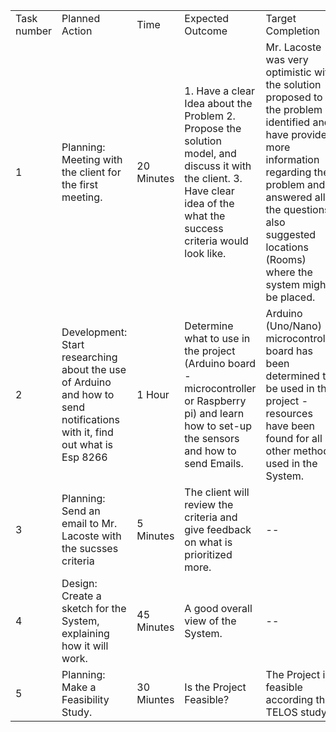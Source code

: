 |             |                                                                                                                          |            |                                                                                                                                                                            |                                                                                                                                                                                                                                                    |             |          |
|-------------|--------------------------------------------------------------------------------------------------------------------------|------------|----------------------------------------------------------------------------------------------------------------------------------------------------------------------------|----------------------------------------------------------------------------------------------------------------------------------------------------------------------------------------------------------------------------------------------------|-------------|----------|
| Task number |                                                      Planned Action                                                      |    Time    |                                                                              Expected Outcome                                                                              |                                                                                                                  Target Completion                                                                                                                 |    Status   | Crateria |
| 1           | Planning: Meeting with the client for the first meeting.                                                                 | 20 Minutes | 1. Have a clear Idea about the Problem 2. Propose the solution model, and discuss it with the client. 3. Have clear idea of the what the success criteria would look like. | Mr. Lacoste was very optimistic with the solution proposed to the problem identified and have provided more information regarding the problem and answered all the questions, also suggested locations (Rooms) where the system might be placed.   | Done        | A        |
| 2           | Development: Start researching about the use of Arduino and how to send notifications with it, find out what is Esp 8266 | 1 Hour     | Determine what to use in the project (Arduino board - microcontroller or Raspberry pi) and learn how to set-up the sensors and how to send Emails.                         | Arduino (Uno/Nano) microcontroller board has been determined to be used in the project - resources have been found for all other methods used in the System.                                                                                       | Done        | A,B      |
| 3           | Planning: Send an email to Mr. Lacoste with the sucsses criteria                                                         | 5 Minutes  | The client will review the criteria and give feedback on what is prioritized more.                                                                                         | --                                                                                                                                                                                                                                                 | Done        | A        |
| 4           | Design: Create a sketch for the System, explaining how it will work.                                                     | 45 Minutes | A good overall view of the System.                                                                                                                                         | --                                                                                                                                                                                                                                                 | Processing  | B        |
| 5           | Planning: Make a Feasibility Study.                                                                                      | 30 Miuntes | Is the Project Feasible?                                                                                                                                                   | The Project is feasible according the TELOS study.                                                                                                                                                                                                 | Done        | A        |
